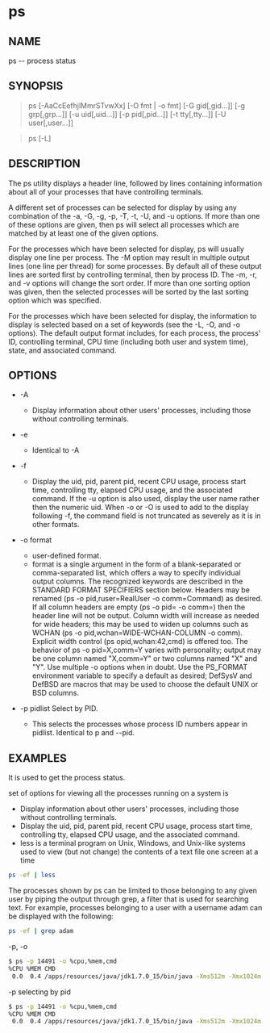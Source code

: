 # ps

## NAME

ps -- process status

## SYNOPSIS

> ps [-AaCcEefhjlMmrSTvwXx] [-O fmt | -o fmt] [-G gid[,gid...]] [-g grp[,grp...]] [-u uid[,uid...]] [-p pid[,pid...]] [-t tty[,tty...]] [-U user[,user...]]

> ps [-L]

## DESCRIPTION

The ps utility displays a header line, followed by lines containing information about all of your processes that have controlling terminals.

A different set of processes can be selected for display by using any combination of the -a, -G, -g, -p, -T, -t, -U, and -u options.  If more than one of these options are given, then ps will select all processes which are matched by at least one of the given options.

For the processes which have been selected for display, ps will usually display one line per process.  The -M option may result in multiple output lines (one line per thread) for some processes. By default all of these output lines are sorted first by controlling terminal, then by process ID.  The -m, -r, and -v options will change the sort order. If more than one sorting option was given, then the selected processes will be sorted by the last sorting option which was specified.

For the processes which have been selected for display, the information to display is selected based on a set of keywords (see the -L, -O, and -o options).  The default output format includes, for each process, the process' ID, controlling terminal, CPU time (including both user and system time), state, and associated command.

## OPTIONS

* -A
  * Display information about other users' processes, including those without controlling terminals.

* -e
  * Identical to -A

* -f
  * Display the uid, pid, parent pid, recent CPU usage, process start time, controlling tty, elapsed CPU usage, and the associated command.  If the -u option is also used, display the user name rather then the numeric uid. When -o or -O is used to add to the display following -f, the command field is not truncated as severely as it is in other formats.

* -o format
  * user-defined format.
  * format is a single argument in the form of a blank-separated or comma-separated list, which offers a way to specify individual output columns. The recognized keywords are described in the STANDARD FORMAT SPECIFIERS section below. Headers may be renamed (ps -o pid,ruser=RealUser -o comm=Command) as desired. If all column headers are empty (ps -o pid= -o comm=) then the header line will not be output. Column width will increase as needed for wide headers; this may be used to widen up columns such as 
    WCHAN (ps -o pid,wchan=WIDE-WCHAN-COLUMN -o comm). Explicit width control (ps opid,wchan:42,cmd) is offered too. The behavior of ps -o pid=X,comm=Y varies with personality; output may be one column named "X,comm=Y" or two columns named "X" and "Y". Use multiple -o options when in doubt. Use the PS_FORMAT environment variable to specify a default as desired; DefSysV and DefBSD are macros that may be used to choose the default UNIX or BSD columns.
  
* -p pidlist      Select by PID.
  * This selects the processes whose process ID numbers appear in pidlist. Identical to p and --pid.

## EXAMPLES

It is used to get the process status.

set of options for viewing all the processes running on a system is

* Display information about other users' processes, including those without controlling terminals.
* Display the uid, pid, parent pid, recent CPU usage, process start time, controlling tty, elapsed CPU usage, and the associated command.
* less is a terminal program on Unix, Windows, and Unix-like systems used to view (but not change) the contents of a text file one screen at a time

```bash
ps -ef | less
```

The processes shown by ps can be limited to those belonging to any given user by piping the output through grep, a filter that is used for searching text. For example, processes belonging to a user with a username adam can be displayed with the following:

```bash
ps -ef | grep adam
```

-p, -o

```bash
$ ps -p 14491 -o %cpu,%mem,cmd
%CPU %MEM CMD
 0.0  0.4 /apps/resources/java/jdk1.7.0_15/bin/java -Xms512m -Xmx1024m -XX:MaxPermSize=1024m -jar slave.jar
```

-p selecting by pid

```bash
$ ps -p 14491 -o %cpu,%mem,cmd
%CPU %MEM CMD
 0.0  0.4 /apps/resources/java/jdk1.7.0_15/bin/java -Xms512m -Xmx1024m -XX:MaxPermSize=1024m -jar slave.jar
```
